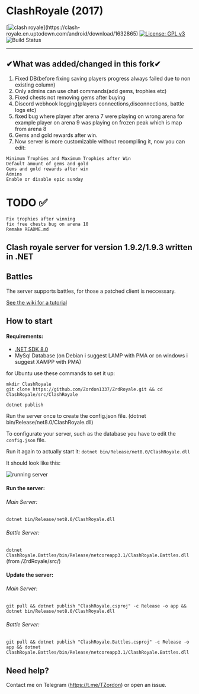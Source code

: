 # ClashRoyale (2017)
[![clash royale](https://img.shields.io/badge/Clash%20Royale-1.9.2-brightred.svg?style=flat")](https://clash-royale.en.uptodown.com/android/download/1632865)
[![License: GPL v3](https://img.shields.io/badge/License-GPLv3-blue.svg)](https://www.gnu.org/licenses/gpl-3.0)
![Build Status](https://action-badges.now.sh/Zordon1337/ZrdRoyale)

-----------------------------------------
## ✔What was added/changed in this fork✔
1. Fixed DB(before fixing saving players progress always failed due to non existing column)<br /> 
2. Only admins can use chat commands(add gems, trophies etc)<br/> 
3. Fixed chests not removing gems after buying<br/>
4. Discord webhook logging(players connections,disconnections, battle logs etc)
5. fixed bug where player after arena 7 were playing on wrong arena for example player on arena 9 was playing on frozen peak which is map from arena 8
6. Gems and gold rewards after win.
7. Now server is more customizable without recompiling it, now you can edit:
``` 
Minimum Trophies and Maximum Trophies after Win
Default amount of gems and gold
Gems and gold rewards after win
Admins
Enable or disable epic sunday
```

# TODO ✅
```
Fix trophies after winning
fix free chests bug on arena 10
Remake README.md
```
## Clash royale server for version 1.9.2/1.9.3 written in .NET


## Battles
The server supports battles, for those a patched client is neccessary.

[See the wiki for a tutorial](https://github.com/Erder00/ZrdRoyale/wiki)

## How to start

#### Requirements:
  - [.NET SDK 8.0](https://dotnet.microsoft.com/en-us/download/dotnet/8.0)
  - MySql Database (on Debian i suggest LAMP with PMA or on windows i suggest XAMPP with PMA)

for Ubuntu use these commands to set it up:
```
mkdir ClashRoyale
git clone https://github.com/Zordon1337/ZrdRoyale.git && cd ClashRoyale/src/ClashRoyale

dotnet publish
```
Run the server once to create the config.json file. (dotnet bin/Release/net8.0/ClashRoyale.dll)

To configurate your server, such as the database you have to edit the ```config.json``` file.

Run it again to actually start it: ```dotnet bin/Release/net8.0/ClashRoyale.dll```

It should look like this:


![running server](https://i.imgur.com/QKKW9QV.png)

#### Run the server:

###### Main Server:
```dotnet bin/Release/net8.0/ClashRoyale.dll```

###### Battle Server:
```dotnet ClashRoyale.Battles/bin/Release/netcoreapp3.1/ClashRoyale.Battles.dll``` (from /ZrdRoyale/src/)

#### Update the server:
###### Main Server:
```git pull && dotnet publish "ClashRoyale.csproj" -c Release -o app && dotnet bin/Release/net8.0/ClashRoyale.dll```

###### Battle Server:
```git pull && dotnet publish "ClashRoyale.Battles.csproj" -c Release -o app && dotnet ClashRoyale.Battles/bin/Release/netcoreapp3.1/ClashRoyale.Battles.dll```

## Need help?
Contact me on Telegram (https://t.me/TZordon) or open an issue.
